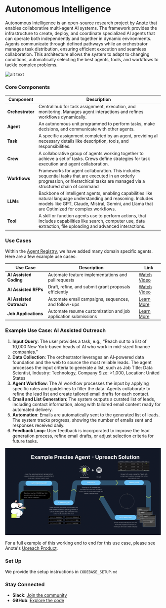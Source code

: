 # Autonomous Intelligence

Autonomous Intelligence is an open-source research project by [Anote](https://anote.ai/) that enables collaborative multi-agent AI systems. The framework provides the infrastructure to create, deploy, and coordinate specialized AI agents that can operate both independently and together in dynamic environments. Agents communicate through defined pathways while an orchestrator manages task distribution, ensuring efficient execution and seamless collaboration. This architecture allows the system to adapt to changing conditions, automatically selecting the best agents, tools, and workflows to tackle complex problems.

![alt text](https://github.com/nv78/Autonomous-Intelligence/blob/main/materials/assets/About.png?raw=true)


### Core Components

| Component                    | Description                                                                                       |
|------------------------------|---------------------------------------------------------------------------------------------------|
| **Orchestrator**             | Central hub for task assignment, execution, and monitoring. Manages agent interactions and refines workflows dynamically. |
| **Agent**                    | An autonomous unit programmed to perform tasks, make decisions, and communicate with other agents. |
| **Task**                     | A specific assignment completed by an agent, providing all necessary details like description, tools, and responsibilities. |
| **Crew**                     | A collaborative group of agents working together to achieve a set of tasks. Crews define strategies for task execution and agent collaboration. |
| **Workflows**  | Frameworks for agent collaboration. This includes sequential tasks that are executed in an orderly progression, or hierarchical tasks are managed via a structured chain of command|
| **LLMs** | Backbone of intelligent agents, enabling capabilities like natural language understanding and reasoning. Includes models like GPT, Claude, Mistral, Gemini, and Llama that are Optimized for complex workflows. |
| **Tool**                     | A skill or function agents use to perform actions, that includes capabilities like search, computer use, data extraction, file uploading and advanced interactions. |

### Use Cases

Within the [Agent Registry](https://anote.ai/community/agents), we have added many domain specific agents. Here are a few example use cases:

| **Use Case**              | **Description**                                                                  | **Link**                                              |
|---------------------------|----------------------------------------------------------------------------------|------------------------------------------------------|
| **AI Assisted Coding**    | Automate feature implementations and pull requests                              | [Watch Video](https://www.youtube.com/watch?v=K2KUVdZjZnc) |
| **AI Assisted RFPs**      | Draft, refine, and submit grant proposals efficiently                           | [Watch Video](https://www.youtube.com/watch?v=fE4_Yjjfl0M) |
| **AI Assisted Outreach**  | Automate email campaigns, sequences, and follow-ups                             | [Learn More](https://upreach.ai/)                    |
| **Job Applications**      | Automate resume customization and job application submissions                   | [Learn More](https://roboapply.ai/)                  |

### Example Use Case: AI Assisted Outreach

1. **Input Query**: The user provides a task, e.g., “Reach out to a list of 10,000 New York-based heads of AI who work in mid-sized finance companies.”
2. **Data Collection**: The orchestrator leverages an AI-powered data foundation and the web to source the most reliable leads. The agent processes the input criteria to generate a list, such as Job Title: Data Scientist, Industry: Technology, Company Size: >1,000, Location: United States
3. **Agent Workflow**: The AI workflow processes the input by applying specific rules and guidelines to filter the data. Agents collaborate to refine the lead list and create tailored email drafts for each contact.
4. **Email and List Generation**: The system outputs a curated list of leads, including contact information, along with tailored email content ready for automated delivery.
5. **Automation**: Emails are automatically sent to the generated list of leads. The system tracks progress, showing the number of emails sent and responses received daily.
6. **Feedback Loop**: User feedback is incorporated to improve the lead generation process, refine email drafts, or adjust selection criteria for future tasks.

![alt text](https://github.com/nv78/Autonomous-Intelligence/blob/main/materials/assets/ExampleNew.png?raw=true)

For a full example of this working end to end for this use case, please see Anote's [Upreach Product](https://upreach.ai/).

### Set Up

We provide the setup instructions in ```CODEBASE_SETUP.md``` 

### Stay Connected
- **Slack**: [Join the community](https://join.slack.com/t/anote-ai/shared_invite/zt-2vdh1p5xt-KWvtBZEprhrCzU6wrRPwNA)
- **GitHub**: [Explore the code](https://github.com/nv78/Autonomous-Intelligence/)
